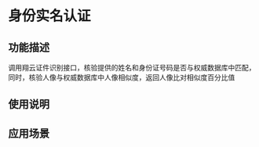 # 身份实名认证
## 功能描述
调用翔云证件识别接口，核验提供的姓名和身份证号码是否与权威数据库中匹配，同时，核验人像与权威数据库中人像相似度，返回人像比对相似度百分比值
## 使用说明
## 应用场景
